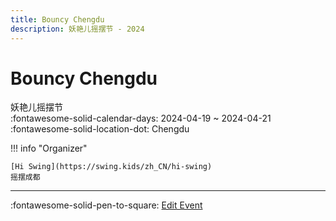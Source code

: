 ```yaml
---
title: Bouncy Chengdu
description: 妖艳儿摇摆节 - 2024
---
```


# Bouncy Chengdu 

妖艳儿摇摆节  
:fontawesome-solid-calendar-days: 2024-04-19 ~ 2024-04-21  
:fontawesome-solid-location-dot: Chengdu  

!!! info "Organizer"

    [Hi Swing](https://swing.kids/zh_CN/hi-swing)  
    摇摆成都  

---

:fontawesome-solid-pen-to-square: [Edit Event](https://github.com/swingdance/events/issues/new?assignees=&labels=update+event&projects=&template=03-update_entity.yml&title=Update%20Event%3A%202024%2Fzh_CN%20%E2%80%A2%20Bouncy%20Chengdu&region=zh_CN&year=2024&id=bouncy-chengdu-2024&name=Bouncy%20Chengdu&org_id=hi-swing)
